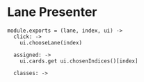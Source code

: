 Lane Presenter
==============

    module.exports = (lane, index, ui) ->
      click: ->
        ui.chooseLane(index)

      assigned: ->
        ui.cards.get ui.chosenIndices()[index]

      classes: ->
      